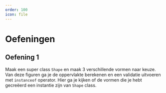 ```yaml
---
order: 100
icon: file
---
```

# Oefeningen

## Oefening 1

Maak een super class `Shape` en maak 3 verschillende vormen naar keuze. Van deze figuren ga je de oppervlakte berekenen en een validatie uitvoeren met `instanceof` operator. Hier ga je kijken of de vormen die je hebt gecreëerd een instantie zijn van `Shape` class.
